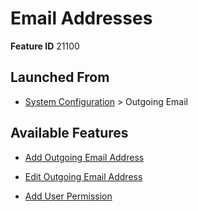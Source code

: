 # Email Addresses

**Feature ID** 21100

## Launched From

- [System Configuration](System%20Configuration.md) > Outgoing Email

## Available Features

- [Add Outgoing Email Address](Add%20Outgoing%20Email%20Address.md)

- [Edit Outgoing Email Address](Edit%20Outgoing%20Email%20Address.md)

- [Add User Permission](Add%20User%20Permission.md)



































































